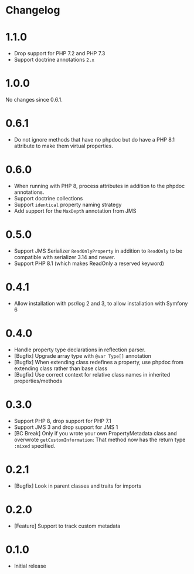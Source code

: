 # Changelog

# 1.1.0

* Drop support for PHP 7.2 and PHP 7.3
* Support doctrine annotations `2.x`

# 1.0.0

No changes since 0.6.1.

# 0.6.1

* Do not ignore methods that have no phpdoc but do have a PHP 8.1 attribute to make them virtual properties.

# 0.6.0

* When running with PHP 8, process attributes in addition to the phpdoc annotations.
* Support doctrine collections
* Support `identical` property naming strategy
* Add support for the `MaxDepth` annotation from JMS

# 0.5.0

* Support JMS Serializer `ReadOnlyProperty` in addition to `ReadOnly` to be compatible with serializer 3.14 and newer.
* Support PHP 8.1 (which makes ReadOnly a reserved keyword)

# 0.4.1

* Allow installation with psr/log 2 and 3, to allow installation with Symfony 6

# 0.4.0

* Handle property type declarations in reflection parser.
* [Bugfix] Upgrade array type with `@var Type[]` annotation
* [Bugfix] When extending class redefines a property, use phpdoc from extending class rather than base class
* [Bugfix] Use correct context for relative class names in inherited properties/methods

# 0.3.0

* Support PHP 8, drop support for PHP 7.1
* Support JMS 3 and drop support for JMS 1
* [BC Break] Only if you wrote your own PropertyMetadata class and overwrote `getCustomInformation`: That method now has the return type `:mixed` specified.

# 0.2.1

* [Bugfix] Look in parent classes and traits for imports

# 0.2.0

* [Feature] Support to track custom metadata

# 0.1.0

* Initial release
